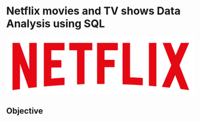 # Netflix movies and TV shows Data Analysis using SQL
![Netflix Logo](https://github.com/Nimisha-Soni/netflix_project/blob/main/logo.png)

## Objective
